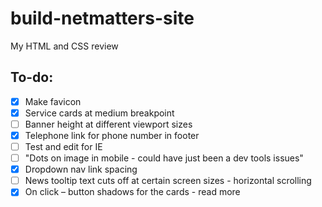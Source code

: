 # build-netmatters-site
My HTML and CSS review

## To-do:
- [x] Make favicon
- [x] Service cards at medium breakpoint
- [ ] Banner height at different viewport sizes
- [x] Telephone link for phone number in footer
- [ ] Test and edit for IE
- [ ] "Dots on image in mobile - could have just been a dev tools issues"
- [x] Dropdown nav link spacing
- [ ] News tooltip text cuts off at certain screen sizes - horizontal scrolling
- [x] On click – button shadows for the cards - read more
